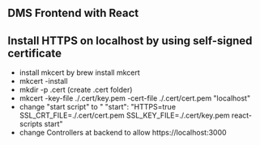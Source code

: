 ## DMS Frontend with React

## Install HTTPS on localhost by using self-signed certificate
- install mkcert by brew install mkcert
- mkcert -install
- mkdir -p .cert (create .cert folder)
- mkcert -key-file ./.cert/key.pem -cert-file ./.cert/cert.pem "localhost"
- change "start script" to " "start": "HTTPS=true SSL_CRT_FILE=./.cert/cert.pem SSL_KEY_FILE=./.cert/key.pem react-scripts start"
- change Controllers at backend to allow https://localhost:3000